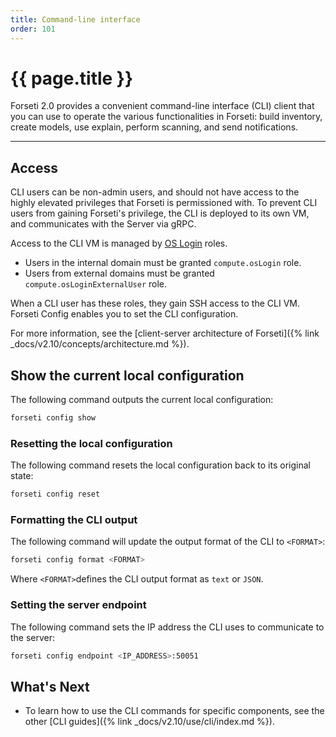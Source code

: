 ```yaml
---
title: Command-line interface
order: 101
---
```


# {{ page.title }}

Forseti 2.0 provides a convenient command-line interface (CLI) client
that you can use to operate the various functionalities in Forseti:
build inventory, create models, use explain, perform scanning, and
send notifications.

---

## Access

CLI users can be non-admin users, and should not have access to the highly
elevated privileges that Forseti is permissioned with. To prevent CLI users
from gaining Forseti's privilege, the CLI is deployed to its own VM,
and communicates with the Server via gRPC.

Access to the CLI VM is managed by [OS Login](https://cloud.google.com/compute/docs/instances/managing-instance-access) roles.

* Users in the internal domain must be granted `compute.osLogin` role.
* Users from external domains must be granted `compute.osLoginExternalUser` role.

When a CLI user has these roles, they gain SSH access to the CLI VM.
Forseti Config enables you to set the CLI configuration.

For more information, see the [client-server architecture of Forseti]({% link _docs/v2.10/concepts/architecture.md %}).

## Show the current local configuration

The following command outputs the current local configuration:

```bash
forseti config show
```

### Resetting the local configuration

The following command resets the local configuration back to its original state:

```bash
forseti config reset
```

### Formatting the CLI output

The following command will update the output format of the CLI to `<FORMAT>`:

```bash
forseti config format <FORMAT>
```

Where `<FORMAT>`defines the CLI output format as `text` or `JSON`.

### Setting the server endpoint

The following command sets the IP address the CLI uses to communicate to the server:

```bash
forseti config endpoint <IP_ADDRESS>:50051
```

## What's Next

*  To learn how to use the CLI commands for specific components, see the other [CLI guides]({% link _docs/v2.10/use/cli/index.md %}).
